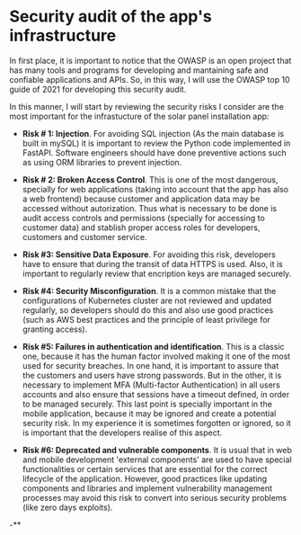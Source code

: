 # Security audit of the app's infrastructure

In first place, it is important to notice that the OWASP is an open project that has many tools and programs
for developing and mantaining safe and confiable applications and APIs. So, in this way, I will use  the  OWASP top 10 guide of 2021 for developing this security audit. 

In this manner, I will start by reviewing the security risks I consider are the most important for the infrastucture of the solar panel installation app:

- **Risk # 1: Injection**. For avoiding SQL injection (As the main database is built in mySQL) it is important to review the Python code implemented in FastAPI. Software engineers should have done preventive actions such as using ORM libraries to prevent injection.

- **Risk # 2: Broken Access Control**. This is one of the most dangerous, specially for web applications (taking into account that the app has also a web frontend) because customer and application data may be accessed without autorization. Thus what is necessary to be done is audit access controls and permissions (specially for accessing to customer data) and stablish proper access roles for developers, customers and customer service.

- **Risk #3: Sensitive Data Exposure**. For avoiding this risk, developers have to ensure that during the transit of data HTTPS is used. Also, it is important to regularly review that encription keys are managed securely.

- **Risk #4: Security Misconfiguration**. It is a common mistake that the configurations of Kubernetes cluster are not reviewed and updated regularly, so developers should do this and also use good practices (such as AWS best practices and the principle of least privilege for granting access).

- **Risk #5: Failures in authentication and identification**. This is a classic one, because it has the human factor involved making it one of the most used for security breaches. In one hand, it is important to assure that the customers and users have strong passwords. But in the other, it is necessary to implement MFA (Multi-factor Authentication) in all users accounts and also ensure that sessions have a timeout defined, in order to be managed securely. This last point is specially important in the mobile application, because it may be ignored and create a potential security risk. In my experience it is sometimes forgotten or ignored, so it is important that the developers realise of this aspect.

- **Risk #6: Deprecated and vulnerable components**. It is usual that in web and mobile development 'external components' are used to have special functionalities or certain services that are essential for the correct lifecycle of the application. However, good practices like updating components and libraries and implement vulnerability management processes may avoid this risk to convert into serious security problems (like zero days exploits).




-**

